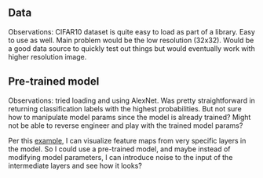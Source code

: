 ## Data

Observations: CIFAR10 dataset is quite easy to load as part of a library. Easy to use as well. Main problem would be the low resolution (32x32). Would be a good data source to quickly test out things but would eventually work with higher resolution image. 

## Pre-trained model

Observations: tried loading and using AlexNet. Was pretty straightforward in returning classification labels with the highest probabilities. But not sure how to manipulate model params since the model is already trained? Might not be able to reverse engineer and play with the trained model params?

Per this [example](https://machinelearningmastery.com/how-to-visualize-filters-and-feature-maps-in-convolutional-neural-networks/), I can visualize feature maps from very specific layers in the model. So I could use a pre-trained model, and maybe instead of modifying model parameters, I can introduce noise to the input of the intermediate layers and see how it looks?
